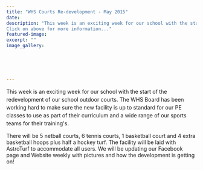 ```yaml
---
title: "WHS Courts Re-development - May 2015"
date: 
description: "This week is an exciting week for our school with the start of the redevelopment of our school outdoor courts, 18/5/15.
Click on above for more information..."
featured-image: 
excerpt: ""
image_gallery:
	
	
	
	
	
---
```


<p><span style="line-height: 1.5;">This week is an exciting week for our school with the start of the redevelopment of our school outdoor courts. The WHS Board has been working hard to make sure the new facility is up to standard for our PE classes to use as part of their curriculum and a wide range of our sports teams for their training's.&nbsp;</span></p>
<p>There will be 5 netball courts, 6 tennis courts, 1 basketball court and 4 extra basketball hoops plus half a hockey turf. The facility will be laid with AstroTurf to accommodate all users. We will be updating our Facebook page and Website weekly with pictures and how the development is getting on!</p>

